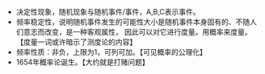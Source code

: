 - 决定性现象，随机现象与随机事件/事件，A,B,C表示事件。
- 频率稳定性，说明随机事件发生的可能性大小是随机事件本身固有的、不随人们意志而改变，是一种客观属性， 因此可以对它进行度量。用概率来度量。【度量一词或许暗示了测度论的内容】
- 频率性质：非负，上限为1，可列可加。【可见概率的公理化】
- 1654年概率论诞生。【大约就是打赌问题】

 